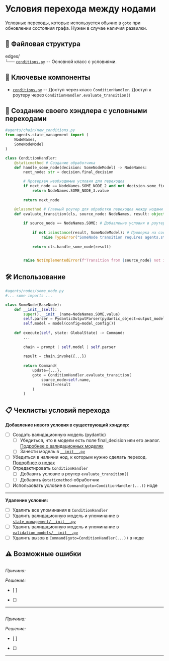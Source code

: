 # Условия перехода между нодами
Условные переходы, которые используется обычно в `goto` при обновлении состояния графа. Нужен в случае наличия развилки. 

## 📁 Файловая структура
edges/\
└── [`conditions.py`](conditions.py) -- Основной класс с условиями.

## 🧩 Ключевые компоненты
- [`conditions.py`](conditions.py) -- Доступ через класс `ConditionHandler`. Доступ к роутеру через `ConditionHandler.evaluate_transition()`

## 🎨 Создание своего хэндлера с условными переходами
```python
#agents/chain/new_conditions.py
from agents.state_management import (
    NodeNames,
    SomeNodeModel
)

class ConditionHandler:
    @staticmethod # Создание обработчика
    def handle_some_node(decision: SomeNodeModel) -> NodeNames:
        next_node: str = decision.final_decision

        # Проверяем необходимые условия для переходов
        if next_node == NodeNames.SOME_NODE_2 and not decision.some_field:
            return NodeNames.SOME_NODE_3.value
        
        return next_node

    @classmethod # Главный роутер для обработки переходов между нодами
    def evaluate_transition(cls, source_node: NodeNames, result: object) -> NodeNames:
        
        if source_node == NodeNames.SOME: # Добавление условия в роутер
            
            if not isinstance(result, SomeNodeModel): # Проверка на соответствие типа вывода ожидаемому
                raise TypeError("SomeNode transition requires agents.state_management.some_node_model.SomeNodeModel output")
            
            return cls.handle_some_node(result)

    
        raise NotImplementedError(f"Transition from {source_node} not implemented")
```
## 🛠️ Использование
```python
#agents/nodes/some_node.py
#... some imports ...

class SomeNode(BaseNode):
    def __init__(self):
        super().__init__(name=NodeNames.SOME.value)
        self.parser = PydanticOutputParser(pydantic_object=output_model)
        self.model = model(config=model_config())
    
    def execute(self, state: GlobalState) -> Command:
        ...
        
        chain = prompt | self.model | self.parser
        
        result = chain.invoke({...})
        
        return Command(
            update={...},
            goto = ConditionHandler.evaluate_transition(
                source_node=self.name,
                result=result
            )
        )
```

## 📋 Чеклисты условий перехода

**Добавление нового условия в существующий хэндлер:**
- [ ] Создать валидационную модель (pydantic) 
  - [ ] Убедиться, что в модели есть поле final_decision или его аналог. [Подробнее о валидационных моделях](../state_management/validation_models/README.md)
  - [ ] Занести модель в [`__init__.py`](../state_management/__init__.py)
- [ ] Убедиться в наличии нод, к которым нужно сделать переход. [Подробнее о нодах](../nodes/README.md#-чеклисты)
- [ ] Отредактировать `ConditionHandler`
  - [ ] Добавить условие в роутер `evaluate_transition()`
  - [ ] Добавить `@staticmethod`-обработчик
- [ ] Использовать условие в `Command(goto=ConditionHandler(...))` ноде
---

**Удаление условия:**
- [ ] Удалить все упоминания в `ConditionHandler`
- [ ] Удалить валидационную модель и упоминание в [`state_management/__init__.py`](../state_management/__init__.py)
- [ ] Удалить валидационную модель и упоминание в [`validation_models/__init__.py`](../state_management/validation_models/__init__.py)
- [ ] Удалить вызов в `Command(goto=ConditionHandler(...))` в ноде

## ⚠️ Возможные ошибки

```bash

```
_Причина:_ 

_Решение:_ 
- [ ] 
- [ ] 
---

```bash

```
_Причина:_ 

_Решение:_ 
- [ ] 
- [ ] 
---